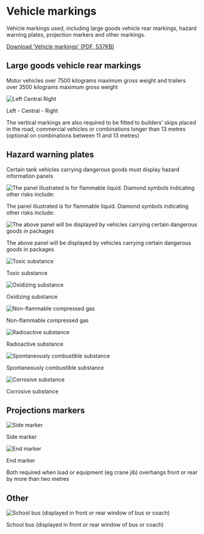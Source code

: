 Vehicle markings
==================

Vehicle markings used, including large goods vehicle rear markings, hazard warning plates, projection markers and other markings.

[Download ‘Vehicle markings’ (PDF, 537KB)](https://assets.digital.cabinet-office.gov.uk/media/560aa745e5274a036c000020/the-highway-code-vehicle-markings.pdf)

Large goods vehicle rear markings
---------------------------------

Motor vehicles over 7500 kilograms maximum gross weight and trailers over 3500 kilograms maximum gross weight

![Left     Central     Right](../images/large-goods-vehicle-markings.jpg)

Left - Central - Right

The vertical markings are also required to be fitted to builders’ skips placed in the road, commercial vehicles or combinations longer than 13 metres (optional on combinations between 11 and 13 metres)

Hazard warning plates
---------------------

Certain tank vehicles carrying dangerous goods must display hazard information panels

![The panel illustrated is for flammable liquid. Diamond symbols indicating other risks include:](../images/hazard-warning-hazard-info-label.jpg)

The panel illustrated is for flammable liquid. Diamond symbols indicating other risks include:

![The above panel will be displayed by vehicles carrying certain dangerous goods in packages](../images/hazard-warning-dangerous-goods.jpg)

The above panel will be displayed by vehicles carrying certain dangerous goods in packages

![Toxic substance](../images/hazard-warning-toxic-label.jpg)

Toxic substance

![Oxidizing substance](../images/hazard-warning-oxidising-plate.jpg)

Oxidizing substance

![Non-flammable compressed gas](../images/hazard-warning-compressed-gas-plate.jpg)

Non-flammable compressed gas

![Radioactive substance](../images/hazard-warning-radioactive-plate.jpg)

Radioactive substance

![Spontaneously combustible substance](../images/hazard-warning-spon-combust-red.jpg)

Spontaneously combustible substance

![Corrosive substance](../images/hazard-warning-corrosive-plate.jpg)

Corrosive substance

Projections markers
-------------------

![Side marker](../images/projection-marker-side.jpg)

Side marker

![End marker](../images/projection-marker-end.jpg)

End marker

Both required when load or equipment (eg crane jib) overhangs front or rear by more than two metres

Other
-----

![School bus (displayed in front or rear window of bus or coach)](../images/other-school-bus.jpg)

School bus (displayed in front or rear window of bus or coach)
